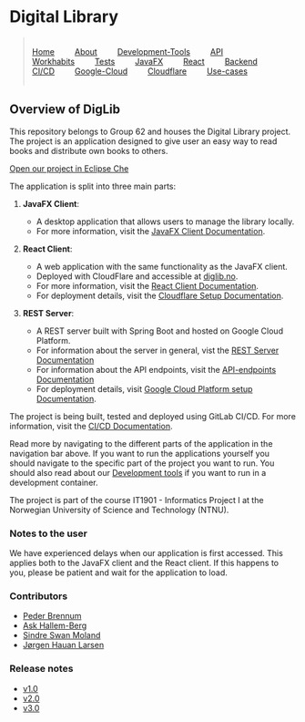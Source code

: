 # Digital Library

>&#8203;    
>[Home](./README.md)&nbsp;&nbsp;&nbsp;&nbsp;&nbsp;&nbsp;&nbsp;&nbsp; 
[About](./docs/README.md)&nbsp;&nbsp;&nbsp;&nbsp;&nbsp;&nbsp;&nbsp;&nbsp;
[Development-Tools](./docs/release3/development-tools.md)&nbsp;&nbsp;&nbsp;&nbsp;&nbsp;&nbsp;&nbsp;&nbsp;
[API](./docs/release3/api-calls.md)&nbsp;&nbsp;&nbsp;&nbsp;&nbsp;&nbsp;&nbsp;&nbsp;
[Workhabits](./docs/release3/workflow.md)&nbsp;&nbsp;&nbsp;&nbsp;&nbsp;&nbsp;&nbsp;&nbsp;
[Tests](./docs/release3/tests.md)&nbsp;&nbsp;&nbsp;&nbsp;&nbsp;&nbsp;&nbsp;&nbsp;
[JavaFX](./client/diglib-javafx/README.md)&nbsp;&nbsp;&nbsp;&nbsp;&nbsp;&nbsp;&nbsp;&nbsp;
[React](./client/diglib-react/README.md)&nbsp;&nbsp;&nbsp;&nbsp;&nbsp;&nbsp;&nbsp;&nbsp;
[Backend](./backend/README.md)&nbsp;&nbsp;&nbsp;&nbsp;&nbsp;&nbsp;&nbsp;&nbsp;
[CI/CD](./docs/release3/gitlab-ci.md)&nbsp;&nbsp;&nbsp;&nbsp;&nbsp;&nbsp;&nbsp;&nbsp;
[Google-Cloud](./docs/release3/gcloud-setup.md)&nbsp;&nbsp;&nbsp;&nbsp;&nbsp;&nbsp;&nbsp;&nbsp;
[Cloudflare](./docs/release3/cloudflare-setup.md)&nbsp;&nbsp;&nbsp;&nbsp;&nbsp;&nbsp;&nbsp;&nbsp;
[Use-cases](./docs/release3/usercase.md)&nbsp;&nbsp;&nbsp;&nbsp;&nbsp;&nbsp;&nbsp;&nbsp;     
>&#8203; 

## Overview of DigLib

This repository belongs to Group 62 and houses the Digital Library project. The project is an application designed to give user an easy way to read books and distribute own books to others.

 [Open our project in Eclipse Che](https://che.stud.ntnu.no/#https://gitlab.stud.idi.ntnu.no/it1901/groups-2024/gr2462/gr2462?new)

The application is split into three main parts:

1. **JavaFX Client**:
    - A desktop application that allows users to manage the library locally.
    - For more information, visit the [JavaFX Client Documentation](./client/diglib-javafx/README.md).

2. **React Client**:
    - A web application with the same functionality as the JavaFX client.
    - Deployed with CloudFlare and accessible at [diglib.no](https://diglib.no).
    - For more information, visit the [React Client Documentation](./client/diglib-react/README.md).
    - For deployment details, visit the [Cloudflare Setup Documentation](./docs/release3/cloudflare-setup.md).

3. **REST Server**:
    - A REST server built with Spring Boot and hosted on Google Cloud Platform.
    - For information about the server in general, vist the [REST Server Documentation](./backend/README.md)
    - For information about the API endpoints, visit the [API-endpoints Documentation](./docs/release3/api-calls.md)
    - For deployment details, visit [Google Cloud Platform setup Documentation](./docs/release3/gcloud-setup.md).
  
The project is being built, tested and deployed using GitLab CI/CD. For more information, visit the [CI/CD Documentation](./docs/release3/gitlab-ci.md).

Read more by navigating to the different parts of the application in the navigation bar above. If you want to run the applications yourself you should navigate to the specific part of the project you want to run. You should also read about our [Development tools](./docs/release3/development-tools.md) if you want to run in a development container.

The project is part of the course IT1901 - Informatics Project I at the Norwegian University of Science and Technology (NTNU).

### Notes to the user

We have experienced delays when our application is first accessed. This applies both to the JavaFX client and the React client. If this happens to you, please be patient and wait for the application to load.

### Contributors

- [Peder Brennum](https://gitlab.stud.idi.ntnu.no/pedebr)
- [Ask Hallem-Berg](https://gitlab.stud.idi.ntnu.no/askha)
- [Sindre Swan Moland](https://gitlab.stud.idi.ntnu.no/sindrsmo)
- [Jørgen Hauan Larsen](https://gitlab.stud.idi.ntnu.no/jorgehla)

### Release notes

- [v1.0](/docs/release1/README.md)
- [v2.0](/docs/release2/README.md)
- [v3.0](/docs/release3/README.md)

